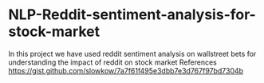 # NLP-Reddit-sentiment-analysis-for-stock-market
In this project we have used reddit sentiment analysis on wallstreet  bets for understanding the impact of reddit on stock market 
References
https://gist.github.com/slowkow/7a7f61f495e3dbb7e3d767f97bd7304b
